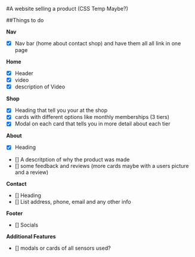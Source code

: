 #A website selling a product (CSS Temp Maybe?)

##Things to do


**Nav**
- [x] Nav bar (home about contact shop) and have them all all link in one page

**Home**
- [x]	Header
- [x]	video 
- [x]	description of Video	

**Shop**
- [x]	Heading that tell you your at the shop
- [x]	cards with different options like monthly memberships (3 tiers)	
- [x]	Modal on each card that tells you in more detail about each tier

**About**
- [x]	Heading 
- []	A descritption of why the product was made 
- []	some feedback and reviews (more cards maybe with a users picture and a review)

**Contact**
- []	Heading
- []	List address, phone, email and any other info 

**Footer**
- []	Socials


**Additional Features**
- []	modals or cards of all sensors used?
